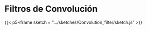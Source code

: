 # Filtros de Convolución
{{< p5-iframe sketch = ".../sketches/Convolution_filter/sketch.js" >}}




